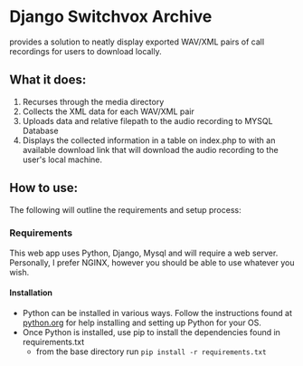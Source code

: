 # Django Switchvox Archive
provides a solution to neatly display exported WAV/XML pairs of call recordings for users to download locally.

## What it does:
  1. Recurses through the media directory
  2. Collects the XML data for each WAV/XML pair
  3. Uploads data and relative filepath to the audio recording to MYSQL Database
  4. Displays the collected information in a table on index.php to with an available download link that will download the audio recording to the user's local machine. 

## How to use:
 The following will outline the requirements and setup process:

 ### Requirements
  This web app uses Python, Django, Mysql and will require a web server. Personally, I prefer NGINX, however you should be able to use whatever you wish. 

#### Installation
 - Python can be installed in various ways. Follow the instructions found at [python.org](https://www.python.org/) for help installing and setting up Python for your OS.
 - Once Python is installed, use pip to install the dependencies found in requirements.txt
   - from the base directory run `pip install -r requirements.txt`

